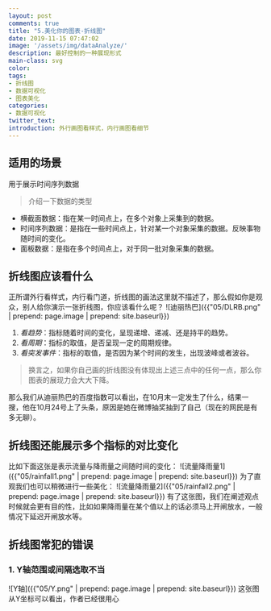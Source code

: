 ```yaml
---
layout: post
comments: true
title: "5.美化你的图表-折线图"
date: 2019-11-15 07:47:02
image: '/assets/img/dataAnalyze/'
description: 最好控制的一种展现形式
main-class: svg
color:
tags:
- 折线图
- 数据可视化
- 图表美化
categories:
- 数据可视化
twitter_text:
introduction: 外行画图看样式，内行画图看细节
---
```

## 适用的场景
用于展示时间序列数据
> 介绍一下数据的类型
* 横截面数据：指在某一时间点上，在多个对象上采集到的数据。
* 时间序列数据：是指在一些时间点上，针对某一个对象采集的数据。反映事物随时间的变化。
* 面板数据：是指在多个时间点上，对于同一批对象采集的数据。

## 折线图应该看什么
正所谓外行看样式，内行看门道，折线图的画法这里就不描述了，那么假如你是观众，别人给你演示一张折线图，你应该看什么呢？
![迪丽热巴]({{"05/DLRB.png" | prepend: page.image | prepend: site.baseurl}})
1. *看趋势*：指标随着时间的变化，呈现递增、递减、还是持平的趋势。
2. *看周期*：指标的取值，是否呈现一定的周期规律。
3. *看突发事件*：指标的取值，是否因为某个时间的发生，出现波峰或者波谷。
> 换言之，如果你自己画的折线图没有体现出上述三点中的任何一点，那么你图表的展现力会大大下降。  

那么我们从迪丽热巴的百度指数可以看出，在10月末一定发生了什么，结果一搜，他在10月24号上了头条，原因是她在微博抽奖抽到了自己（现在的网民是有多无聊）。
## 折线图还能展示多个指标的对比变化
比如下面这张是表示流量与降雨量之间随时间的变化：
![流量降雨量1]({{"05/rainfall1.png" | prepend: page.image | prepend: site.baseurl}})
为了直观我们也可以稍微进行一些美化：
![流量降雨量2]({{"05/rainfall2.png" | prepend: page.image | prepend: site.baseurl}})
有了这张图，我们在阐述观点时候就会更有目的性，比如如果降雨量在某个值以上的话必须马上开闸放水，一般情况下延迟开闸放水等。  
## 折线图常犯的错误
### 1. Y轴范围或间隔选取不当
![Y轴]({{"05/Y.png" | prepend: page.image | prepend: site.baseurl}})
这张图从Y坐标可以看出，作者已经很用心
